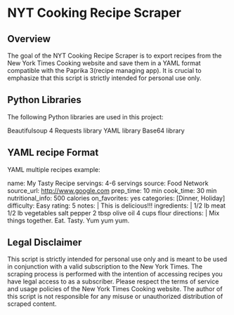 # NYT Cooking Recipe Scraper

## Overview
The goal of the NYT Cooking Recipe Scraper is to export recipes from the New York Times Cooking website and save them in a YAML format compatible with the Paprika 3(recipe managing app). It is crucial to emphasize that this script is strictly intended for personal use only. 

## Python Libraries
The following Python libraries are used in this project:

Beautifulsoup 4
Requests library
YAML library
Base64 library

## YAML recipe Format
YAML multiple recipes example:

name: My Tasty Recipe
servings: 4-6 servings
source: Food Network
source_url: http://www.google.com
prep_time: 10 min
cook_time: 30 min
nutritional_info: 500 calories
on_favorites: yes
categories: [Dinner, Holiday]
difficulty: Easy
rating: 5
notes: |
    This is delicious!!!
ingredients: |
  1/2 lb meat
  1/2 lb vegetables
  salt
  pepper
  2 tbsp olive oil
  4 cups flour
directions: |
  Mix things together.
  Eat.
  Tasty.
  Yum yum yum.
  
## Legal Disclaimer
This script is strictly intended for personal use only and is meant to be used in conjunction with a valid subscription to the New York Times. The scraping process is performed with the intention of accessing recipes you have legal access to as a subscriber. Please respect the terms of service and usage policies of the New York Times Cooking website. The author of this script is not responsible for any misuse or unauthorized distribution of scraped content.
